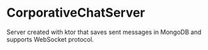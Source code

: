 # CorporativeChatServer
Server created with ktor that saves sent messages in MongoDB and supports WebSocket protocol.

